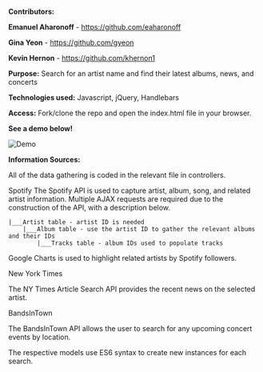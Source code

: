 **Contributors:**

**Emanuel Aharonoff** - https://github.com/eaharonoff

**Gina Yeon** - https://github.com/gyeon

**Kevin Hernon** - https://github.com/khernon1

**Purpose:** Search for an artist name and find their latest albums, news, and concerts

**Technologies used:** Javascript, jQuery, Handlebars

**Access:** Fork/clone the repo and open the index.html file in your browser.

**See a demo below!**

![Demo](https://cloud.githubusercontent.com/assets/17169813/18036601/ee585eaa-6d3c-11e6-97e2-ba6033a40531.gif)

**Information Sources:**

All of the data gathering is coded in the relevant file in controllers.
 
Spotify
The Spotify API is used to capture artist, album, song, and related artist information. Multiple AJAX requests are required due to the construction of the API, with a description below.

    |___Artist table - artist ID is needed
        |___Album table - use the artist ID to gather the relevant albums and their IDs
            |___Tracks table - album IDs used to populate tracks

Google Charts is used to highlight related artists by Spotify followers.

New York Times

The NY Times Article Search API provides the recent news on the selected artist.

BandsInTown

The BandsInTown API allows the user to search for any upcoming concert events by location.

The respective models use ES6 syntax to create new instances for each search.


